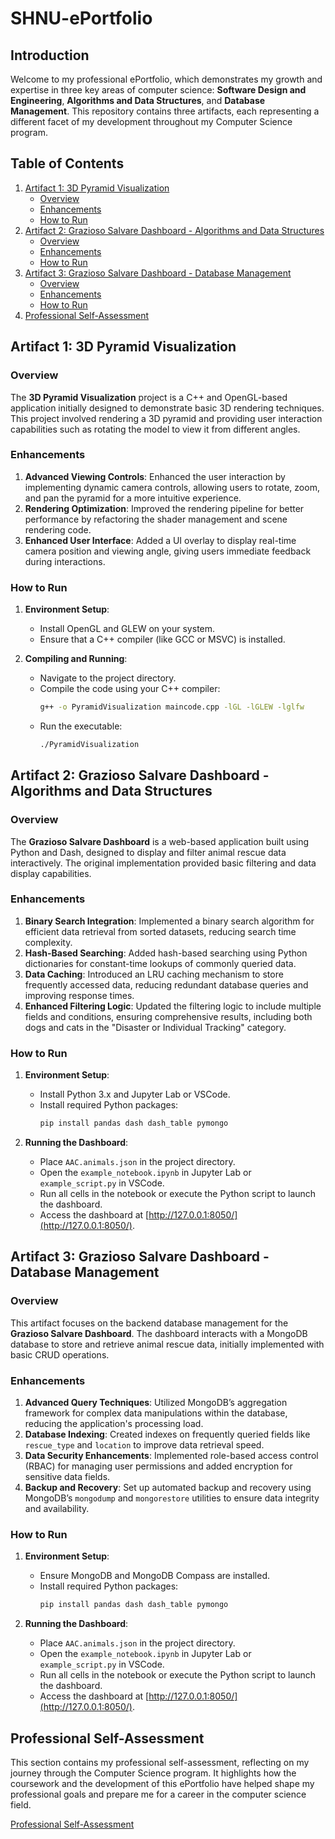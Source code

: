 # SHNU-ePortfolio


## Introduction

Welcome to my professional ePortfolio, which demonstrates my growth and expertise in three key areas of computer science: **Software Design and Engineering**, **Algorithms and Data Structures**, and **Database Management**. This repository contains three artifacts, each representing a different facet of my development throughout my Computer Science program.

## Table of Contents

1. [Artifact 1: 3D Pyramid Visualization](#artifact-1-3d-pyramid-visualization)
   - [Overview](#overview)
   - [Enhancements](#enhancements)
   - [How to Run](#how-to-run)
2. [Artifact 2: Grazioso Salvare Dashboard - Algorithms and Data Structures](#artifact-2-grazioso-salvare-dashboard---algorithms-and-data-structures)
   - [Overview](#overview)
   - [Enhancements](#enhancements)
   - [How to Run](#how-to-run)
3. [Artifact 3: Grazioso Salvare Dashboard - Database Management](#artifact-3-grazioso-salvare-dashboard---database-management)
   - [Overview](#overview)
   - [Enhancements](#enhancements)
   - [How to Run](#how-to-run)
4. [Professional Self-Assessment](#professional-self-assessment)

## Artifact 1: 3D Pyramid Visualization

### Overview

The **3D Pyramid Visualization** project is a C++ and OpenGL-based application initially designed to demonstrate basic 3D rendering techniques. This project involved rendering a 3D pyramid and providing user interaction capabilities such as rotating the model to view it from different angles.

### Enhancements

1. **Advanced Viewing Controls**: Enhanced the user interaction by implementing dynamic camera controls, allowing users to rotate, zoom, and pan the pyramid for a more intuitive experience.
2. **Rendering Optimization**: Improved the rendering pipeline for better performance by refactoring the shader management and scene rendering code.
3. **Enhanced User Interface**: Added a UI overlay to display real-time camera position and viewing angle, giving users immediate feedback during interactions.

### How to Run

1. **Environment Setup**:
   - Install OpenGL and GLEW on your system.
   - Ensure that a C++ compiler (like GCC or MSVC) is installed.

2. **Compiling and Running**:
   - Navigate to the project directory.
   - Compile the code using your C++ compiler:
     ```bash
     g++ -o PyramidVisualization maincode.cpp -lGL -lGLEW -lglfw
     ```
   - Run the executable:
     ```bash
     ./PyramidVisualization
     ```

## Artifact 2: Grazioso Salvare Dashboard - Algorithms and Data Structures

### Overview

The **Grazioso Salvare Dashboard** is a web-based application built using Python and Dash, designed to display and filter animal rescue data interactively. The original implementation provided basic filtering and data display capabilities.

### Enhancements

1. **Binary Search Integration**: Implemented a binary search algorithm for efficient data retrieval from sorted datasets, reducing search time complexity.
2. **Hash-Based Searching**: Added hash-based searching using Python dictionaries for constant-time lookups of commonly queried data.
3. **Data Caching**: Introduced an LRU caching mechanism to store frequently accessed data, reducing redundant database queries and improving response times.
4. **Enhanced Filtering Logic**: Updated the filtering logic to include multiple fields and conditions, ensuring comprehensive results, including both dogs and cats in the "Disaster or Individual Tracking" category.

### How to Run

1. **Environment Setup**:
   - Install Python 3.x and Jupyter Lab or VSCode.
   - Install required Python packages:
     ```bash
     pip install pandas dash dash_table pymongo
     ```

2. **Running the Dashboard**:
   - Place `AAC.animals.json` in the project directory.
   - Open the `example_notebook.ipynb` in Jupyter Lab or `example_script.py` in VSCode.
   - Run all cells in the notebook or execute the Python script to launch the dashboard.
   - Access the dashboard at [http://127.0.0.1:8050/](http://127.0.0.1:8050/).

## Artifact 3: Grazioso Salvare Dashboard - Database Management

### Overview

This artifact focuses on the backend database management for the **Grazioso Salvare Dashboard**. The dashboard interacts with a MongoDB database to store and retrieve animal rescue data, initially implemented with basic CRUD operations.

### Enhancements

1. **Advanced Query Techniques**: Utilized MongoDB’s aggregation framework for complex data manipulations within the database, reducing the application's processing load.
2. **Database Indexing**: Created indexes on frequently queried fields like `rescue_type` and `location` to improve data retrieval speed.
3. **Data Security Enhancements**: Implemented role-based access control (RBAC) for managing user permissions and added encryption for sensitive data fields.
4. **Backup and Recovery**: Set up automated backup and recovery using MongoDB’s `mongodump` and `mongorestore` utilities to ensure data integrity and availability.

### How to Run

1. **Environment Setup**:
   - Ensure MongoDB and MongoDB Compass are installed.
   - Install required Python packages:
     ```bash
     pip install pandas dash dash_table pymongo
     ```

2. **Running the Dashboard**:
   - Place `AAC.animals.json` in the project directory.
   - Open the `example_notebook.ipynb` in Jupyter Lab or `example_script.py` in VSCode.
   - Run all cells in the notebook or execute the Python script to launch the dashboard.
   - Access the dashboard at [http://127.0.0.1:8050/](http://127.0.0.1:8050/).

## Professional Self-Assessment

This section contains my professional self-assessment, reflecting on my journey through the Computer Science program. It highlights how the coursework and the development of this ePortfolio have helped shape my professional goals and prepare me for a career in the computer science field.

[Professional Self-Assessment](https://github.com/zaffarshiekh/SHNU-ePortfolio/blob/0ce336e07b11d2423e10b48e649bf3d2036e3a0f/Professional%20Self-Assessment.docx)
